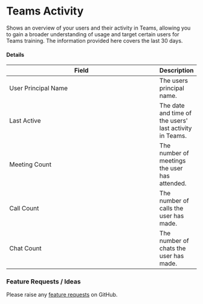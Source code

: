 # Teams Activity

Shows an overview of your users and their activity in Teams, allowing you to gain a broader understanding of usage and target certain users for Teams training. The information provided here covers the last 30 days.

#### Details <a href="#teamsactivity-details" id="teamsactivity-details"></a>

<table><thead><tr><th width="556">Field</th><th>Description</th></tr></thead><tbody><tr><td>User Principal Name</td><td>The users principal name.</td></tr><tr><td>Last Active</td><td>The date and time of the users' last activity in Teams.</td></tr><tr><td>Meeting Count</td><td>The number of meetings the user has attended.</td></tr><tr><td>Call Count</td><td>The number of calls the user has made.</td></tr><tr><td>Chat Count</td><td>The number of chats the user has made.</td></tr></tbody></table>

### Feature Requests / Ideas

Please raise any [feature requests](https://github.com/KelvinTegelaar/CIPP/issues/new?assignees=\&labels=enhancement%2Cno-priority\&projects=\&template=feature.yml\&title=%5BFeature+Request%5D%3A+) on GitHub.
